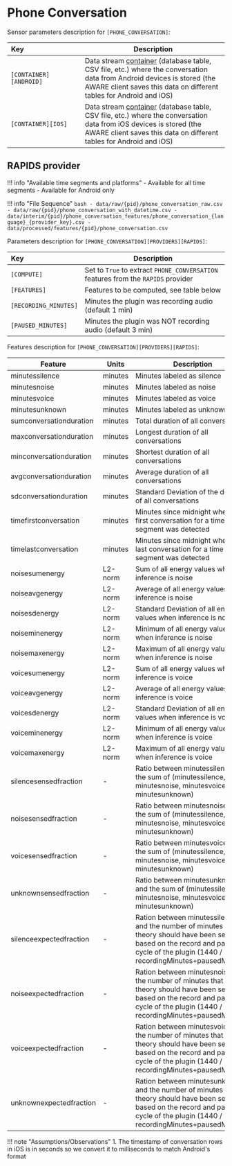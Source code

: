 # Phone Conversation

Sensor parameters description for `[PHONE_CONVERSATION]`:

|Key&nbsp;&nbsp;&nbsp;&nbsp;&nbsp;&nbsp;&nbsp;&nbsp;&nbsp;&nbsp;&nbsp;&nbsp;&nbsp;&nbsp;&nbsp;&nbsp;&nbsp;&nbsp;&nbsp;&nbsp;&nbsp;&nbsp;&nbsp;&nbsp;&nbsp;&nbsp;&nbsp;&nbsp;&nbsp;            | Description |
|----------------|-----------------------------------------------------------------------------------------------------------------------------------
|`[CONTAINER][ANDROID]`| Data stream [container](../../datastreams/data-streams-introduction/) (database table, CSV file, etc.) where the conversation data from Android devices is stored (the AWARE client saves this data on different tables for Android and iOS)
|`[CONTAINER][IOS]`| Data stream [container](../../datastreams/data-streams-introduction/) (database table, CSV file, etc.) where the conversation data from iOS devices is stored (the AWARE client saves this data on different tables for Android and iOS)

## RAPIDS provider

!!! info "Available time segments and platforms"
    - Available for all time segments
    - Available for Android only

!!! info "File Sequence"
    ```bash
    - data/raw/{pid}/phone_conversation_raw.csv
    - data/raw/{pid}/phone_conversation_with_datetime.csv
    - data/interim/{pid}/phone_conversation_features/phone_conversation_{language}_{provider_key}.csv
    - data/processed/features/{pid}/phone_conversation.csv
    ```


Parameters description for `[PHONE_CONVERSATION][PROVIDERS][RAPIDS]`:

|Key&nbsp;&nbsp;&nbsp;&nbsp;&nbsp;&nbsp;&nbsp;&nbsp;&nbsp;&nbsp;&nbsp;&nbsp;&nbsp;&nbsp;&nbsp;&nbsp;&nbsp;&nbsp;&nbsp;&nbsp;&nbsp;&nbsp;&nbsp;&nbsp;&nbsp;&nbsp;&nbsp;&nbsp;&nbsp;            | Description |
|----------------|-----------------------------------------------------------------------------------------------------------------------------------
|`[COMPUTE]`| Set to `True` to extract `PHONE_CONVERSATION` features from the `RAPIDS` provider|
|`[FEATURES]` |         Features to be computed, see table below
|`[RECORDING_MINUTES]` | Minutes the plugin was recording audio (default 1 min)
|`[PAUSED_MINUTES]` |  Minutes the plugin was NOT recording audio (default 3 min)


Features description for `[PHONE_CONVERSATION][PROVIDERS][RAPIDS]`:

|Feature                    |Units      |Description|
|-------------------------- |---------- |---------------------------|
| minutessilence          | minutes | Minutes labeled as silence                                                                                                                                                                 |
| minutesnoise            | minutes | Minutes labeled as noise                                                                                                                                                                   |
| minutesvoice            | minutes | Minutes labeled as voice                                                                                                                                                                   |
| minutesunknown          | minutes | Minutes labeled as unknown                                                                                                                                                                 |
| sumconversationduration | minutes | Total duration of all conversations                                                                                                                                                        |
| maxconversationduration | minutes | Longest duration of all conversations                                                                                                                                                      |
| minconversationduration | minutes | Shortest duration of all conversations                                                                                                                                                     |
| avgconversationduration | minutes | Average duration of all conversations                                                                                                                                                      |
| sdconversationduration  | minutes | Standard Deviation of the duration of all conversations                                                                                                                                    |
| timefirstconversation   | minutes | Minutes since midnight when the first conversation for a time segment was detected                                                                                                          |
| timelastconversation    | minutes | Minutes since midnight when the last conversation for a time segment was detected                                                                                                           |
| noisesumenergy          | L2-norm | Sum of all energy values when inference is noise                                                                                                                                           |
| noiseavgenergy          | L2-norm | Average of all energy values when inference is noise                                                                                                                                       |
| noisesdenergy           | L2-norm | Standard Deviation of all energy values when inference is noise                                                                                                                            |
| noiseminenergy          | L2-norm | Minimum of all energy values when inference is noise                                                                                                                                       |
| noisemaxenergy          | L2-norm | Maximum of all energy values when inference is noise                                                                                                                                       |
| voicesumenergy          | L2-norm | Sum of all energy values when inference is voice                                                                                                                                           |
| voiceavgenergy          | L2-norm | Average of all energy values when inference is voice                                                                                                                                       |
| voicesdenergy           | L2-norm | Standard Deviation of all energy values when inference is voice                                                                                                                            |
| voiceminenergy          | L2-norm | Minimum of all energy values when inference is voice                                                                                                                                       |
| voicemaxenergy          | L2-norm | Maximum of all energy values when inference is voice                                                                                                                                       |
| silencesensedfraction   |   -      | Ratio between minutessilence and the sum of (minutessilence, minutesnoise, minutesvoice, minutesunknown)                                                                                   |
| noisesensedfraction     |   -      | Ratio between minutesnoise and the sum of (minutessilence, minutesnoise, minutesvoice, minutesunknown)                                                                                     |
| voicesensedfraction     |   -      | Ratio between minutesvoice and the sum of (minutessilence, minutesnoise, minutesvoice, minutesunknown)                                                                                     |
| unknownsensedfraction   |   -      | Ratio between minutesunknown and the sum of (minutessilence, minutesnoise, minutesvoice, minutesunknown)                                                                                   |
| silenceexpectedfraction |   -      | Ration between minutessilence and the number of minutes that in  theory should have been sensed based on the record and pause cycle of  the plugin (1440 / recordingMinutes+pausedMinutes) |
| noiseexpectedfraction   |   -      | Ration between minutesnoise and the number of minutes that in theory  should have been sensed based on the record and pause cycle of the  plugin (1440 / recordingMinutes+pausedMinutes)   |
| voiceexpectedfraction   |   -      | Ration between minutesvoice and the number of minutes that in theory  should have been sensed based on the record and pause cycle of the  plugin (1440 / recordingMinutes+pausedMinutes)   |
| unknownexpectedfraction |   -      | Ration between minutesunknown and the number of minutes that in  theory should have been sensed based on the record and pause cycle of  the plugin (1440 / recordingMinutes+pausedMinutes) |

!!! note "Assumptions/Observations"
    1. The timestamp of conversation rows in iOS is in seconds so we convert it to milliseconds to match Android's format
